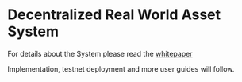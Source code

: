 # Decentralized Real World Asset System

For details about the System please read the [whitepaper](/docu/whitepaper.md)

Implementation, testnet deployment and more user guides will follow.